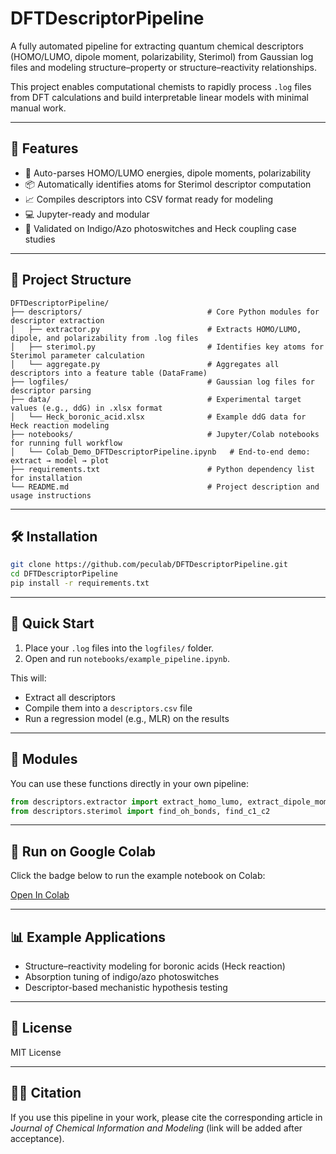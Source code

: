 # DFTDescriptorPipeline

A fully automated pipeline for extracting quantum chemical descriptors (HOMO/LUMO, dipole moment, polarizability, Sterimol) from Gaussian log files and modeling structure–property or structure–reactivity relationships.

This project enables computational chemists to rapidly process `.log` files from DFT calculations and build interpretable linear models with minimal manual work.

---

## 🚀 Features

- 🧠 Auto-parses HOMO/LUMO energies, dipole moments, polarizability  
- 📦 Automatically identifies atoms for Sterimol descriptor computation  
- 📈 Compiles descriptors into CSV format ready for modeling  
- 💻 Jupyter-ready and modular  
- 🧪 Validated on Indigo/Azo photoswitches and Heck coupling case studies  

---

## 📂 Project Structure

```
DFTDescriptorPipeline/
├── descriptors/                            # Core Python modules for descriptor extraction
│   ├── extractor.py                        # Extracts HOMO/LUMO, dipole, and polarizability from .log files
│   ├── sterimol.py                         # Identifies key atoms for Sterimol parameter calculation
│   └── aggregate.py                        # Aggregates all descriptors into a feature table (DataFrame)
├── logfiles/                               # Gaussian log files for descriptor parsing
├── data/                                   # Experimental target values (e.g., ddG) in .xlsx format
│   └── Heck_boronic_acid.xlsx              # Example ddG data for Heck reaction modeling
├── notebooks/                              # Jupyter/Colab notebooks for running full workflow
│   └── Colab_Demo_DFTDescriptorPipeline.ipynb   # End-to-end demo: extract → model → plot
├── requirements.txt                        # Python dependency list for installation
└── README.md                               # Project description and usage instructions
```

---

## 🛠️ Installation

```bash
git clone https://github.com/peculab/DFTDescriptorPipeline.git
cd DFTDescriptorPipeline
pip install -r requirements.txt
```

---

## 🧪 Quick Start

1. Place your `.log` files into the `logfiles/` folder.  
2. Open and run `notebooks/example_pipeline.ipynb`.

This will:

- Extract all descriptors  
- Compile them into a `descriptors.csv` file  
- Run a regression model (e.g., MLR) on the results  

---

## 🧩 Modules

You can use these functions directly in your own pipeline:

```python
from descriptors.extractor import extract_homo_lumo, extract_dipole_moment, extract_polarizability
from descriptors.sterimol import find_oh_bonds, find_c1_c2
```

---

## 🧪 Run on Google Colab

Click the badge below to run the example notebook on Colab:

[Open In Colab](https://colab.research.google.com/drive/1xqdH8C0ic4U6Siti1Qpp9dsDFThUo1JP?usp=sharing)

---

## 📊 Example Applications

- Structure–reactivity modeling for boronic acids (Heck reaction)  
- Absorption tuning of indigo/azo photoswitches  
- Descriptor-based mechanistic hypothesis testing  

---

## 📄 License

MIT License

---

## 👩‍🔬 Citation

If you use this pipeline in your work, please cite the corresponding article in *Journal of Chemical Information and Modeling* (link will be added after acceptance).